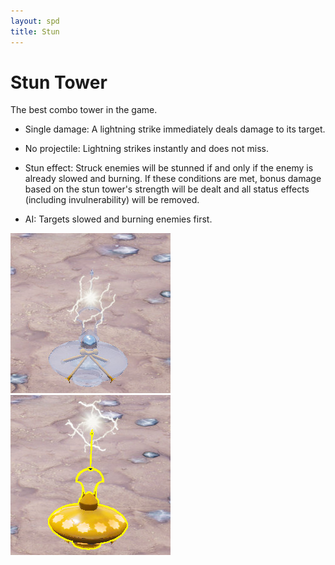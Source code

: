 ```yaml
---
layout: spd
title: Stun
---
```


# Stun Tower

The best combo tower in the game.

* Single damage: A lightning strike immediately deals damage to its target.

* No projectile: Lightning strikes instantly and does not miss.

* Stun effect: Struck enemies will be stunned if and only if the enemy is already slowed and burning. If these conditions are met, bonus damage based on the stun tower's strength will be dealt and all status effects (including invulnerability) will be removed.

* AI: Targets slowed and burning enemies first.

<img src="/assets/images/spd/tower-stun-unbuilt.jpg" width="256" height="256">
<img src="/assets/images/spd/tower-stun.jpg" width="256" height="256">
